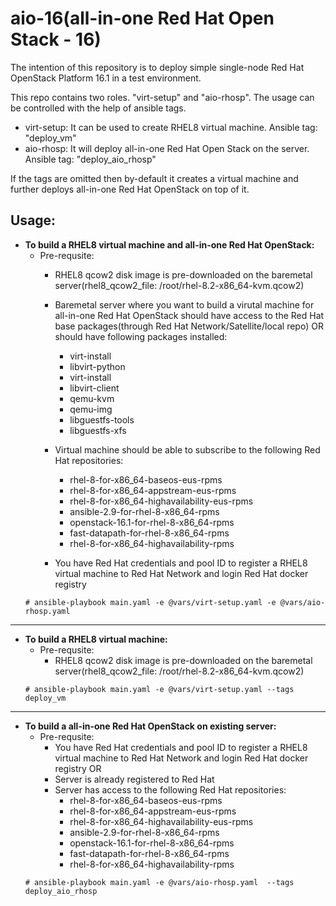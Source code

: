 # aio-16(all-in-one Red Hat Open Stack - 16)

The intention of this repository is to  deploy simple single-node Red Hat OpenStack Platform 16.1 in a test environment.

This repo contains two roles. "virt-setup" and "aio-rhosp". The usage can be controlled with the help of ansible tags.
  - virt-setup: It can be used to create RHEL8 virtual machine. Ansible tag: "deploy_vm"
  - aio-rhosp: It will deploy all-in-one Red Hat Open Stack on the server. Ansible tag: "deploy_aio_rhosp"

If the tags are omitted then by-default it creates a virtual machine and further deploys all-in-one Red Hat OpenStack on top of it.


## Usage:
- **To build a RHEL8 virtual machine and all-in-one Red Hat OpenStack:**
  - Pre-requsite:
    - RHEL8 qcow2 disk image is pre-downloaded on the baremetal server(rhel8_qcow2_file: /root/rhel-8.2-x86_64-kvm.qcow2)
    - Baremetal server where you want to build a virutal machine for all-in-one Red Hat OpenStack should have access to the Red Hat base packages(through Red Hat Network/Satellite/local repo) OR should have following packages installed:
      - virt-install
      - libvirt-python
      - virt-install
      - libvirt-client
      - qemu-kvm
      - qemu-img
      - libguestfs-tools
      - libguestfs-xfs
    - Virtual machine should be able to subscribe to the following Red Hat repositories:
      - rhel-8-for-x86_64-baseos-eus-rpms
      - rhel-8-for-x86_64-appstream-eus-rpms
      - rhel-8-for-x86_64-highavailability-eus-rpms
      - ansible-2.9-for-rhel-8-x86_64-rpms
      - openstack-16.1-for-rhel-8-x86_64-rpms
      - fast-datapath-for-rhel-8-x86_64-rpms
      - rhel-8-for-x86_64-highavailability-rpms

    - You have Red Hat credentials and pool ID to register a RHEL8 virtual machine to Red Hat Network and login Red Hat docker registry
  ```
  # ansible-playbook main.yaml -e @vars/virt-setup.yaml -e @vars/aio-rhosp.yaml
  ```
---
- **To build a RHEL8 virtual machine:**
  - Pre-requsite:
    - RHEL8 qcow2 disk image is pre-downloaded on the baremetal server(rhel8_qcow2_file: /root/rhel-8.2-x86_64-kvm.qcow2)
  ```
  # ansible-playbook main.yaml -e @vars/virt-setup.yaml --tags deploy_vm
  ```
---
- **To build a all-in-one Red Hat OpenStack on existing server:**
  - Pre-requsite:
    - You have Red Hat credentials and pool ID to register a RHEL8 virtual machine to Red Hat Network and login Red Hat docker registry
    OR
    - Server is already registered to Red Hat
    - Server has access to the following Red Hat repositories:
      - rhel-8-for-x86_64-baseos-eus-rpms
      - rhel-8-for-x86_64-appstream-eus-rpms
      - rhel-8-for-x86_64-highavailability-eus-rpms
      - ansible-2.9-for-rhel-8-x86_64-rpms
      - openstack-16.1-for-rhel-8-x86_64-rpms
      - fast-datapath-for-rhel-8-x86_64-rpms
      - rhel-8-for-x86_64-highavailability-rpms
  ```
  # ansible-playbook main.yaml -e @vars/aio-rhosp.yaml  --tags deploy_aio_rhosp
  ```
